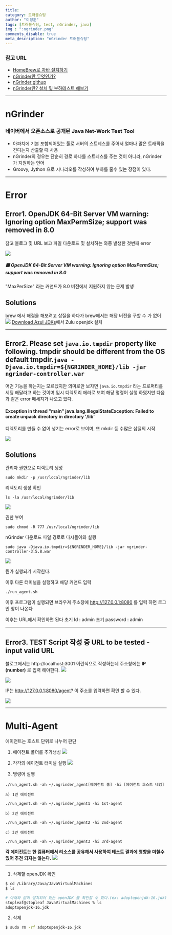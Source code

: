 ```yaml
---
title:
category: 트러블슈팅
author: "이정훈"
tags: [트러블슈팅, test, nGrinder, java]
img : ":ngrinder.png"
comments_disable: true
meta_description: "nGrinder 트러블슈팅"
---
```


### 참고 URL
- [HomeBrew로 자바 설치하기]('https://hyeon-gomi.tistory.com/entry/Java-Homebrew%EB%A1%9C-%EC%9E%90%EB%B0%94-%EC%84%A4%EC%B9%98%ED%95%98%EA%B8%B0-feat-Java%EC%9D%98-%EC%A0%95%EC%84%9D%EA%B8%B0%EC%B4%88%ED%8E%B8')
- [nGrinder란 무엇인가?]('https://blog.lovizu.com/entry/nGrinder-%EB%9E%80-%EB%AC%B4%EC%97%87%EC%9D%B8%EA%B0%80-%EC%82%AC%EC%9A%A9-%ED%9B%84%EA%B8%B0')
- [nGrinder githup]('https://github.com/naver')
- [nGrinder란? 설치 및 부하테스트 해보기]('https://developer-c.tistory.com/55')
---

# nGrinder 

### 네이버에서 오픈소스로 공개된 Java Net-Work Test Tool
- 아파치에 기본 포함되어있는 툴로 서버의 스트레스를 주어서 얼마나 많은 트래픽을 견디는지 산출할 때 사용
- nGrinder의 경우는 단순히 경로 하나를 스트레스를 주는 것이 아니라, nGrinder 가 지원하는 언어 
- Groovy, Jython 으로 시나리오를 작성하여 부하를 줄수 있는 장점이 있다.

---
# Error 

## Error1.  OpenJDK 64-Bit Server VM warning: Ignoring option MaxPermSize; support was removed in 8.0

참고 블로그 및 URL 보고 파일 다운로드 및 설치하는 와중 발생한 첫번째 error

![](https://i.imgur.com/6xAp510.png)

##### 🟥 OpenJDK 64-Bit Server VM warning: Ignoring option MaxPermSize; support was removed in 8.0

"MaxPerSize" 라는 커맨드가 8.0 버전에서 지원하지 않는 문제 발생

## Solutions
brew 에서 해결을 해보려고 삽질을 하다가 brew에서는 해당 버전을 구할 수 가 없어 
![](https://i.imgur.com/UiBlaKu.png)
[Download Azul JDKs]('https://www.azul.com/downloads/?version=java-11-lts&os=macos&architecture=arm-64-bit&package=jdk')에서 Zulu openjdk 설치

---

## Error2. Please set `java.io.tmpdir` property like following. tmpdir should be different from the OS default tmpdir.`java -Djava.io.tmpdir=${NGRINDER_HOME}/lib -jar ngrinder-controller.war`

어떤 기능을 하는지는 모르겠지만 의미로만 보자면 `java.io.tmpdir` 라는 프로퍼티를 세팅 해달라고 하는 것이며 임시 디렉토리 에러로 보여 해당 명령어 실행 하였지만 다음과 같은 error 메세지가 나오고 있다.

#### Exception in thread "main" java.lang.IllegalStateException: Failed to create unpack directory in directory '/lib'

디렉토리를 만들 수 없어 생기는 error로 보이며, 또 mkdir 등 수많은 삽질의 시작

![](https://i.imgur.com/vDImPwN.png)


## Solutions

관리자 권한으로 디렉토리 생성
```
sudo mkdir -p /usr/local/ngrinder/lib
```

리덱토리 생성 확인
```
ls -la /usr/local/ngrinder/lib
```
![](https://i.imgur.com/UQsIkk6.png)

권한 부여
```
sudo chmod -R 777 /usr/local/ngrinder/lib
```

nGrinder 다운로드 파일 경로로 다시돌아와 실행
```
sudo java -Djava.io.tmpdir=${NGRINDER_HOME}/lib -jar ngrinder-controller-3.5.8.war
```

![](https://i.imgur.com/3MEnBwz.png)

뭔가 실행되기 시작한다.

이후 다른 터미널을 실행하고 해당 커맨드 입력
```
./run_agent.sh
```

이후 프로그램이 실행되면
브라우져 주소창에 http://127.0.0.1:8080 를 입력 하면 로그인 창이 나온다

이후는 URL에서 확인하면 된다
초기 Id : admin
초기 password : admin

---


## Error3. TEST Script 작성 중 URL to be tested - **input valid URL**

블로그에서는 http://localhost:3001 이런식으로 작성하는데 
주소창에는 **IP (number)** 로 입력 해야한다.
![](https://i.imgur.com/CyZlXQb.png)

![](https://i.imgur.com/FxOsqB2.png)

IP는 http://127.0.0.1:8080/agent?  이 주소를 입력하면 확인 할 수 있다.

![](https://i.imgur.com/yopMIqH.png)

---
# Multi-Agent

에이전트는 호스트 단위로 나누어 판단
1. 에이전트 폴더를 추가생성
   ![](https://i.imgur.com/BSEiz0Q.png)

2. 각각의 에이전트 터미널 실행
   ![](https://i.imgur.com/wlNgxxs.jpg)

3. 명령어 실행
```
./run_agent.sh -ah ~/.ngrinder_agent[에이전트 홈] -hi [에이전트 호스트 네임]
```
	a) 1번 에이전트
```
./run_agent.sh -ah ~/.ngrinder_agent1 -hi 1st-agent
```
	b) 2번 에이전트
```
./run_agent.sh -ah ~/.ngrinder_agent2 -hi 2nd-agent
```
	c) 3번 에이전트
```
./run_agent.sh -ah ~/.ngrinder_agent3 -hi 3rd-agent
```

**각 에이전트는 한 컴퓨터에서 리소스를 공유해서 사용하여 테스트 결과에 영향을 미칠수 있어 
추천 되지는 않는다.**
![](https://i.imgur.com/3LvEfyB.png)


---

1) 삭제할 openJDK 확인

```bash
$ cd /Library/Java/JavaVirtualMachines
$ ls
```

```bash
# 아래와 같이 설치되어 있는 openJDK 를 확인할 수 있다.(ex: adoptopenjdk-16.jdk)
stopleaf@stopleaf JavaVirtualMachines % ls
adoptopenjdk-16.jdk
```

2) 삭제

```bash
$ sudo rm -rf adoptopenjdk-16.jdk
```
